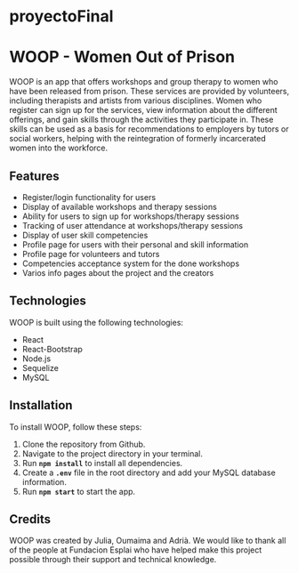 # proyectoFinal
# **WOOP - Women Out of Prison**

WOOP is an app that offers workshops and group therapy to women who have been released from prison. These services are provided by volunteers, including therapists and artists from various disciplines. 
Women who register can sign up for the services, view information about the different offerings, and gain skills through the activities they participate in. 
These skills can be used as a basis for recommendations to employers by tutors or social workers, helping with the reintegration of formerly incarcerated women into the workforce.

## **Features**

- Register/login functionality for users
- Display of available workshops and therapy sessions
- Ability for users to sign up for workshops/therapy sessions
- Tracking of user attendance at workshops/therapy sessions
- Display of user skill competencies
- Profile page for users with their personal and skill information
- Profile page for volunteers and tutors
- Competencies acceptance system for the done workshops
- Varios info pages about the project and the creators

## **Technologies**

WOOP is built using the following technologies:

- React
- React-Bootstrap
- Node.js
- Sequelize
- MySQL

## **Installation**

To install WOOP, follow these steps:

1. Clone the repository from Github.
2. Navigate to the project directory in your terminal.
3. Run **`npm install`** to install all dependencies.
4. Create a **`.env`** file in the root directory and add your MySQL database information.
5. Run **`npm start`** to start the app.

## **Credits**

WOOP was created by Julia, Oumaima and Adrià. We would like to thank all of the people at Fundacion Esplai who have helped make this project possible through their support and technical knowledge.
